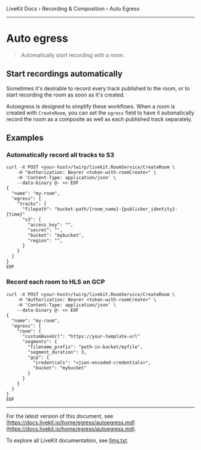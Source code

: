 LiveKit Docs › Recording & Composition › Auto Egress

---

# Auto egress

> Automatically start recording with a room.

## Start recordings automatically

Sometimes it's desirable to record every track published to the room, or to start recording the room as soon as it's created.

Autoegress is designed to simplify these workflows. When a room is created with `CreateRoom`, you can set the `egress` field to have it automatically record the room as a composite as well as each published track separately.

## Examples

### Automatically record all tracks to S3

```shell
curl -X POST <your-host>/twirp/livekit.RoomService/CreateRoom \
	-H "Authorization: Bearer <token-with-roomCreate>" \
	-H 'Content-Type: application/json' \
	--data-binary @- << EOF
{
  "name": "my-room",
  "egress": {
    "tracks": {
      "filepath": "bucket-path/{room_name}-{publisher_identity}-{time}"
      "s3": {
        "access_key": "",
        "secret": "",
        "bucket": "mybucket",
        "region": "",
      }
    }
  }
}
EOF

```

### Record each room to HLS on GCP

```shell
curl -X POST <your-host>/twirp/livekit.RoomService/CreateRoom \
	-H "Authorization: Bearer <token-with-roomCreate>" \
	-H 'Content-Type: application/json' \
	--data-binary @- << EOF
{
  "name": "my-room",
  "egress": {
    "room": {
      "customBaseUrl": "https://your-template-url"
      "segments": {
        "filename_prefix": "path-in-bucket/myfile",
        "segment_duration": 3,
        "gcp": {
          "credentials": "<json-encoded-credentials>",
          "bucket": "mybucket"
        }
      }
    }
  }
}
EOF

```

---


For the latest version of this document, see [https://docs.livekit.io/home/egress/autoegress.md](https://docs.livekit.io/home/egress/autoegress.md).

To explore all LiveKit documentation, see [llms.txt](https://docs.livekit.io/llms.txt).